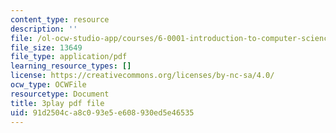 ```yaml
---
content_type: resource
description: ''
file: /ol-ocw-studio-app/courses/6-0001-introduction-to-computer-science-and-programming-in-python-fall-2016/91d2504ca8c093e5e608930ed5e46535_0Whyfs88TYE.pdf
file_size: 13649
file_type: application/pdf
learning_resource_types: []
license: https://creativecommons.org/licenses/by-nc-sa/4.0/
ocw_type: OCWFile
resourcetype: Document
title: 3play pdf file
uid: 91d2504c-a8c0-93e5-e608-930ed5e46535
---
```

